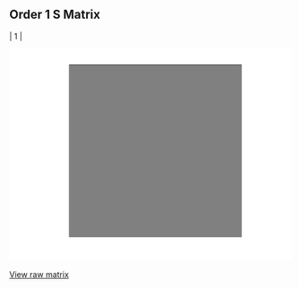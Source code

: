 ## Order 1 S Matrix

| 1 |

<img src="S_order1.png" class="img-responsive" alt="">

[View raw matrix](S_order1.txt)
